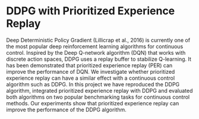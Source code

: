 # DDPG with Prioritized Experience Replay

Deep Deterministic Policy Gradient (Lillicrap et al., 2016) is currently one of the most popular deep reinforcement learning algorithms for continuous control. Inspired by the Deep Q-network algorithm (DQN) that works with discrete action spaces, DDPG uses a replay buffer to stabilize Q-learning. It has been demonstrated that prioritized experience replay (PER) can improve the performance of DQN. We investigate whether prioritized experience replay can have a similar effect with a continuous control algorithm such as DDPG. In this project we have reproduced the DDPG algorithm, integrated prioritized experience replay with DDPG and evaluated both algorithms on two popular benchmarking tasks for continuous control methods. Our experiments show that prioritized experience replay can improve the performance of the DDPG algorithm.
